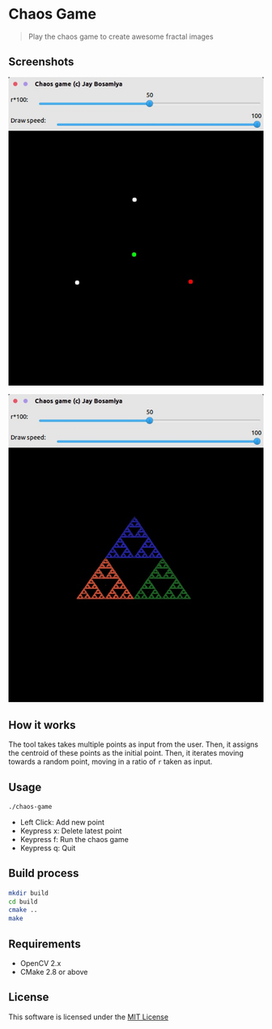 Chaos Game
==========

> Play the chaos game to create awesome fractal images

Screenshots
-----------

![](images/screenshot1.jpg)

![](images/screenshot2.jpg)

How it works
------------

The tool takes takes multiple points as input from the user. Then, it assigns the centroid of these points as the initial point. Then, it iterates moving towards a random point, moving in a ratio of `r` taken as input.

Usage
-----

```bash
./chaos-game
```

+ Left Click: Add new point
+ Keypress x: Delete latest point
+ Keypress f: Run the chaos game
+ Keypress q: Quit


Build process
-------------

```bash
mkdir build
cd build
cmake ..
make
```

Requirements
------------

+ OpenCV 2.x
+ CMake 2.8 or above

License
-------

This software is licensed under the [MIT License](http://jay.mit-license.org/2016)
